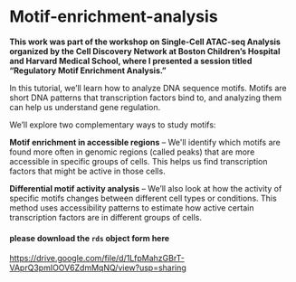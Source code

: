 # Motif-enrichment-analysis

**This work was part of the workshop on Single-Cell ATAC-seq Analysis organized by the Cell Discovery Network at Boston Children’s Hospital and Harvard Medical School, where I presented a session titled “Regulatory Motif Enrichment Analysis.”**

In this tutorial, we’ll learn how to analyze DNA sequence motifs. Motifs are short DNA patterns that transcription factors bind to, and analyzing them can help us understand gene regulation.

We’ll explore two complementary ways to study motifs:

**Motif enrichment in accessible regions** – We'll identify which motifs are found more often in genomic regions (called peaks) that are more accessible in specific groups of cells. This helps us find transcription factors that might be active in those cells.

**Differential motif activity analysis** – We’ll also look at how the activity of specific motifs changes between different cell types or conditions. This method uses accessibility patterns to estimate how active certain transcription factors are in different groups of cells.

#### please download the `rds` object form here 
https://drive.google.com/file/d/1LfpMahzGBrT-VAprQ3pmIOOV6ZdmMqNQ/view?usp=sharing

